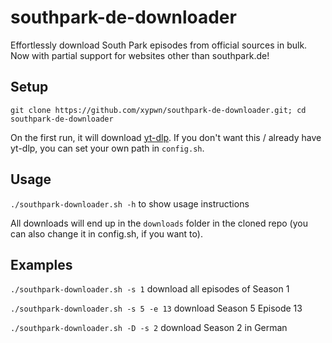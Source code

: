 # southpark-de-downloader
Effortlessly download South Park episodes from official sources in bulk.
Now with partial support for websites other than southpark.de!

## Setup
`git clone https://github.com/xypwn/southpark-de-downloader.git; cd southpark-de-downloader`

On the first run, it will download [yt-dlp](https://github.com/yt-dlp/yt-dlp). If you don't want this / already have yt-dlp, you can set your own path in `config.sh`.

## Usage
`./southpark-downloader.sh -h` to show usage instructions

All downloads will end up in the `downloads` folder in the cloned repo (you can also change it in config.sh, if you want to).

## Examples
`./southpark-downloader.sh -s 1` download all episodes of Season 1

`./southpark-downloader.sh -s 5 -e 13` download Season 5 Episode 13

`./southpark-downloader.sh -D -s 2` download Season 2 in German
